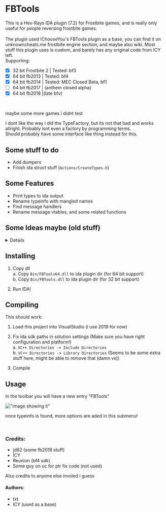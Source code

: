 # FBTools

This is a Hex-Rays IDA plugin (7.2) for Frostbite games, and is really only useful for people reversing frostbite games.
<br>
<br>
The plugin used IChooseYou's FBTools plugin as a base, you can find it on unknowncheats.me frostbite engine section, and maybe also wiki.
Most stuff this plugin uses is custom, and barely has any original code from ICY left.
<br>
Supporting:
- [x] 32 bit Frostbite 2  | Tested: bf3
- [x] 64 bit fb2013 | Tested: bf4 
- [x] 64 bit fb2014 | Tested: MEC Closed Beta, bf1
- [ ] 64 bit fb2017 | (anthem closed alpha)
- [x] 64 bit fb2018 |(late bfv) 
<br>

maybe some more games i didnt test
<br>

I dont like the way i did the TypeFactory, but its not that bad and works allright. Probably isnt even a factory by programming terms.<br>
Should probably have some interface like thing instead for this.

## Some stuff to do

- Add dumpers
- Finish ida struct stuff (`Actions/CreateTypes.h`)

## Some Features
- Print types to ida output
- Rename typeinfo with mangled names
- Find message handlers
- Rename message vtables, and some related functions

## Some Ideas maybe (old stuff)
<details>

- [x] Automatically rename typeinfo with mangled names
- [x] rename default instance if it has one
- [ ] create local ida type from field data (seems annoying with the ida sdk docs)
<br>

- [ ] dump to FBT or cpp format
<br>

- [x] rename message vtables(might have an issue with base messages...)
- [x] rename message constructors, and seperate defaultmessage constructor (works but is a bit broken)
- [x] rename message handler functions (has an issue as of now...)

</details>

## Installing

1. Copy dll<br>
	a. Copy `Bin/FBTools64.dll` to ida plugin dir (for 64 bit support)<br>
	b. Copy `Bin/FBTools.dll` to ida plugin dir (for 32 bit support)<br>

2. Run IDA!


## Compiling

This should work:

1. Load this project into VisualStudio (i use 2019 for now)

2. Fix ida sdk paths in solution settings (Make sure you have right configuration and platform!)<br>
	a. `VC++ Directories -> Include Directories`<br>
	b. `VC++ Directories -> Library Directories` (Seems to be some extra stuff here, might be able to remove that (damn vs))

3. Compile

## Usage

In the toolbar you will have a new entry "FBTools"

!["image showing it"](https://i.imgur.com/h8moMi8.png)


once typeinfo is found, more options are aded in this submenu!

<br>

### Credits:
- jd62 (some fb2018 stuff)
- ICY
- Reunion (bf4 sdk)
- Some guy on uc for ptr fix code (not used)

Also credits to anyone else involed i guess

#### Authors:
- txt 
- ICY (used as a base)

